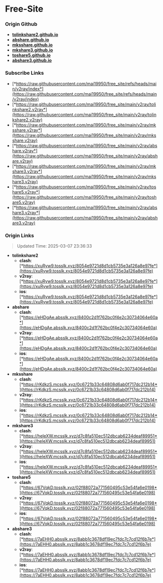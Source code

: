 # Free-Site

### Origin Github

- [**tolinkshare2.github.io**](https://github.com/tolinkshare2/tolinkshare2.github.io)
- [**abshare.github.io**](https://github.com/abshare/abshare.github.io)
- [**mksshare.github.io**](https://github.com/mksshare/mksshare.github.io)
- [**mkshare3.github.io**](https://github.com/mkshare3/mkshare3.github.io)
- [**toshare5.github.io**](https://github.com/toshare5/toshare5.github.io)
- [**abshare3.github.io**](https://github.com/abshare3/abshare3.github.io)

### Subscribe Links

- [*https://raw.githubusercontent.com/mai19950/free_site/refs/heads/main/v2ray/index*](https://raw.githubusercontent.com/mai19950/free_site/refs/heads/main/v2ray/index)
- [*https://raw.githubusercontent.com/mai19950/free_site/main/v2ray/tolinkshare2.v2ray*](https://raw.githubusercontent.com/mai19950/free_site/main/v2ray/tolinkshare2.v2ray)
- [*https://raw.githubusercontent.com/mai19950/free_site/main/v2ray/mksshare.v2ray*](https://raw.githubusercontent.com/mai19950/free_site/main/v2ray/mksshare.v2ray)
- [*https://raw.githubusercontent.com/mai19950/free_site/main/v2ray/abshare.v2ray*](https://raw.githubusercontent.com/mai19950/free_site/main/v2ray/abshare.v2ray)
- [*https://raw.githubusercontent.com/mai19950/free_site/main/v2ray/mkshare3.v2ray*](https://raw.githubusercontent.com/mai19950/free_site/main/v2ray/mkshare3.v2ray)
- [*https://raw.githubusercontent.com/mai19950/free_site/main/v2ray/toshare5.v2ray*](https://raw.githubusercontent.com/mai19950/free_site/main/v2ray/toshare5.v2ray)
- [*https://raw.githubusercontent.com/mai19950/free_site/main/v2ray/abshare3.v2ray*](https://raw.githubusercontent.com/mai19950/free_site/main/v2ray/abshare3.v2ray)

### Origin Links

> Updated Time: 2025-03-07 23:36:33

- **tolinkshare2**
  - **clash**: [*https://xuRyw9.tosslk.xyz/8054e9721d8d1cb5735e3a126a8e97fe*](https://xuRyw9.tosslk.xyz/8054e9721d8d1cb5735e3a126a8e97fe)
  - **v2ray**: [*https://xuRyw9.tosslk.xyz/8054e9721d8d1cb5735e3a126a8e97fe*](https://xuRyw9.tosslk.xyz/8054e9721d8d1cb5735e3a126a8e97fe)
  - **ios**: [*https://xuRyw9.tosslk.xyz/8054e9721d8d1cb5735e3a126a8e97fe*](https://xuRyw9.tosslk.xyz/8054e9721d8d1cb5735e3a126a8e97fe)
- **abshare**
  - **clash**: [*https://eHDgAe.absslk.xyz/8400c2d1f762bc0f4e2c30734064e60a*](https://eHDgAe.absslk.xyz/8400c2d1f762bc0f4e2c30734064e60a)
  - **v2ray**: [*https://eHDgAe.absslk.xyz/8400c2d1f762bc0f4e2c30734064e60a*](https://eHDgAe.absslk.xyz/8400c2d1f762bc0f4e2c30734064e60a)
  - **ios**: [*https://eHDgAe.absslk.xyz/8400c2d1f762bc0f4e2c30734064e60a*](https://eHDgAe.absslk.xyz/8400c2d1f762bc0f4e2c30734064e60a)
- **mksshare**
  - **clash**: [*https://rKdkzS.mcsslk.xyz/0c6721b33c64808d6ab0f717dc212b14*](https://rKdkzS.mcsslk.xyz/0c6721b33c64808d6ab0f717dc212b14)
  - **v2ray**: [*https://rKdkzS.mcsslk.xyz/0c6721b33c64808d6ab0f717dc212b14*](https://rKdkzS.mcsslk.xyz/0c6721b33c64808d6ab0f717dc212b14)
  - **ios**: [*https://rKdkzS.mcsslk.xyz/0c6721b33c64808d6ab0f717dc212b14*](https://rKdkzS.mcsslk.xyz/0c6721b33c64808d6ab0f717dc212b14)
- **mkshare3**
  - **clash**: [*https://heleXW.mcsslk.xyz/d7c8fa510ec512dbcab6234deaf89951*](https://heleXW.mcsslk.xyz/d7c8fa510ec512dbcab6234deaf89951)
  - **v2ray**: [*https://heleXW.mcsslk.xyz/d7c8fa510ec512dbcab6234deaf89951*](https://heleXW.mcsslk.xyz/d7c8fa510ec512dbcab6234deaf89951)
  - **ios**: [*https://heleXW.mcsslk.xyz/d7c8fa510ec512dbcab6234deaf89951*](https://heleXW.mcsslk.xyz/d7c8fa510ec512dbcab6234deaf89951)
- **toshare5**
  - **clash**: [*https://67VqkD.tosslk.xyz/02f88072a771560495c53e54fa6e0198*](https://67VqkD.tosslk.xyz/02f88072a771560495c53e54fa6e0198)
  - **v2ray**: [*https://67VqkD.tosslk.xyz/02f88072a771560495c53e54fa6e0198*](https://67VqkD.tosslk.xyz/02f88072a771560495c53e54fa6e0198)
  - **ios**: [*https://67VqkD.tosslk.xyz/02f88072a771560495c53e54fa6e0198*](https://67VqkD.tosslk.xyz/02f88072a771560495c53e54fa6e0198)
- **abshare3**
  - **clash**: [*https://7aEHH0.absslk.xyz/8abb1c3678df19ec7fdc7c7cd12f6b7e*](https://7aEHH0.absslk.xyz/8abb1c3678df19ec7fdc7c7cd12f6b7e)
  - **v2ray**: [*https://7aEHH0.absslk.xyz/8abb1c3678df19ec7fdc7c7cd12f6b7e*](https://7aEHH0.absslk.xyz/8abb1c3678df19ec7fdc7c7cd12f6b7e)
  - **ios**: [*https://7aEHH0.absslk.xyz/8abb1c3678df19ec7fdc7c7cd12f6b7e*](https://7aEHH0.absslk.xyz/8abb1c3678df19ec7fdc7c7cd12f6b7e)

